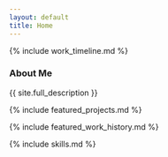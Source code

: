 ```yaml
---
layout: default
title: Home
---
```



{% include work_timeline.md %}

### About Me

{{ site.full_description }}

{% include featured_projects.md %}

{% include featured_work_history.md %}

{% include skills.md %}
